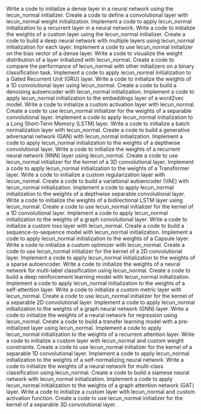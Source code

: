Write a code to initialize a dense layer in a neural network using the lecun_normal initializer.
Create a code to define a convolutional layer with lecun_normal weight initialization.
Implement a code to apply lecun_normal initialization to a recurrent layer in a neural network.
Write a code to initialize the weights of a custom layer using the lecun_normal initializer.
Create a code to build a deep neural network with multiple layers using lecun_normal initialization for each layer.
Implement a code to use lecun_normal initializer on the bias vector of a dense layer.
Write a code to visualize the weight distribution of a layer initialized with lecun_normal.
Create a code to compare the performance of lecun_normal with other initializers on a binary classification task.
Implement a code to apply lecun_normal initialization to a Gated Recurrent Unit (GRU) layer.
Write a code to initialize the weights of a 1D convolutional layer using lecun_normal.
Create a code to build a denoising autoencoder with lecun_normal initialization.
Implement a code to apply lecun_normal initialization to the embeddings layer of a word2vec model.
Write a code to initialize a custom activation layer with lecun_normal.
Create a code to use lecun_normal initializer for the weights of a separable convolutional layer.
Implement a code to apply lecun_normal initialization to a Long Short-Term Memory (LSTM) layer.
Write a code to initialize a batch normalization layer with lecun_normal.
Create a code to build a generative adversarial network (GAN) with lecun_normal initialization.
Implement a code to apply lecun_normal initialization to the weights of a depthwise convolutional layer.
Write a code to initialize the weights of a recurrent neural network (RNN) layer using lecun_normal.
Create a code to use lecun_normal initializer for the kernel of a 3D convolutional layer.
Implement a code to apply lecun_normal initialization to the weights of a Transformer layer.
Write a code to initialize a custom regularization layer with lecun_normal.
Create a code to build a variational autoencoder (VAE) with lecun_normal initialization.
Implement a code to apply lecun_normal initialization to the weights of a depthwise separable convolutional layer.
Write a code to initialize the weights of a bidirectional LSTM layer using lecun_normal.
Create a code to use lecun_normal initializer for the kernel of a 1D convolutional layer.
Implement a code to apply lecun_normal initialization to the weights of a graph convolutional layer.
Write a code to initialize a custom loss layer with lecun_normal.
Create a code to build a sequence-to-sequence model with lecun_normal initialization.
Implement a code to apply lecun_normal initialization to the weights of a Capsule layer.
Write a code to initialize a custom optimizer with lecun_normal.
Create a code to use lecun_normal initializer for the kernel of a 2D convolutional layer.
Implement a code to apply lecun_normal initialization to the weights of a sparse autoencoder.
Write a code to initialize the weights of a neural network for multi-label classification using lecun_normal.
Create a code to build a deep reinforcement learning model with lecun_normal initialization.
Implement a code to apply lecun_normal initialization to the weights of a self-attention layer.
Write a code to initialize a custom metric layer with lecun_normal.
Create a code to use lecun_normal initializer for the kernel of a separable 2D convolutional layer.
Implement a code to apply lecun_normal initialization to the weights of a graph neural network (GNN) layer.
Write a code to initialize the weights of a neural network for regression using lecun_normal.
Create a code to build a transfer learning model with a pre-initialized layer using lecun_normal.
Implement a code to apply lecun_normal initialization to the weights of a recurrent attention layer.
Write a code to initialize a custom layer with lecun_normal and custom weight constraints.
Create a code to use lecun_normal initializer for the kernel of a separable 1D convolutional layer.
Implement a code to apply lecun_normal initialization to the weights of a self-normalizing neural network.
Write a code to initialize the weights of a neural network for multi-class classification using lecun_normal.
Create a code to build a siamese neural network with lecun_normal initialization.
Implement a code to apply lecun_normal initialization to the weights of a graph attention network (GAT) layer.
Write a code to initialize a custom layer with lecun_normal and custom activation function.
Create a code to use lecun_normal initializer for the kernel of a separable 3D convolutional layer.